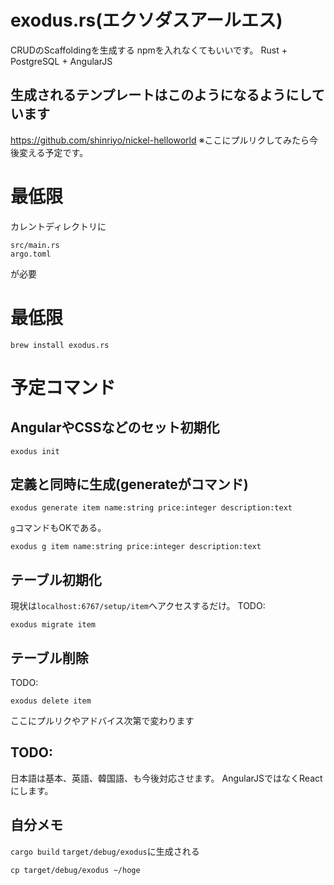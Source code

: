 exodus.rs(エクソダスアールエス)
====

CRUDのScaffoldingを生成する
npmを入れなくてもいいです。
Rust + PostgreSQL + AngularJS

## 生成されるテンプレートはこのようになるようにしています
https://github.com/shinriyo/nickel-helloworld
※ここにプルリクしてみたら今後変える予定です。

# 最低限

カレントディレクトリに　
```
src/main.rs
argo.toml
```
が必要

# 最低限
`brew install exodus.rs`

# 予定コマンド

## AngularやCSSなどのセット初期化
```
exodus init
```

## 定義と同時に生成(generateがコマンド)
```
exodus generate item name:string price:integer description:text
```
`g`コマンドもOKである。
```
exodus g item name:string price:integer description:text
```

## テーブル初期化

現状は`localhost:6767/setup/item`へアクセスするだけ。
TODO:
```
exodus migrate item
```

## テーブル削除

TODO:
```
exodus delete item
```


ここにプルリクやアドバイス次第で変わります

TODO:
-------
日本語は基本、英語、韓国語、も今後対応させます。
AngularJSではなくReactにします。

自分メモ
-------
`cargo build`
`target/debug/exodus`に生成される

```
cp target/debug/exodus ~/hoge
```
